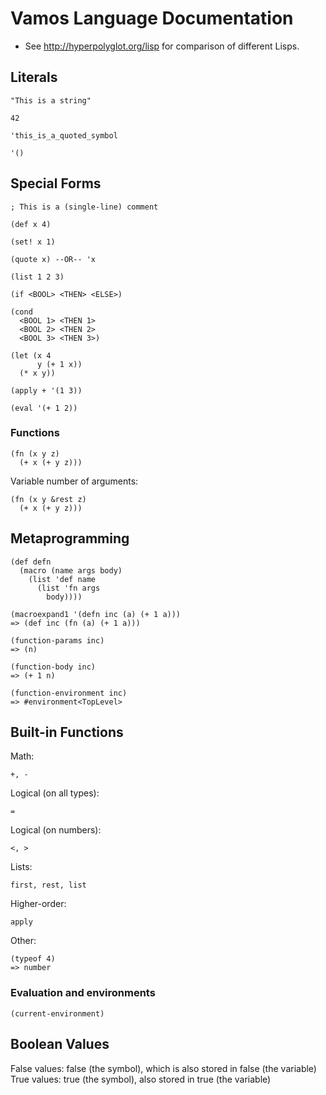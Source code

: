 # Vamos Language Documentation

* See http://hyperpolyglot.org/lisp for comparison of different Lisps.

## Literals

    "This is a string"

    42
    
    'this_is_a_quoted_symbol

    '()

## Special Forms

    ; This is a (single-line) comment

    (def x 4)

    (set! x 1)

    (quote x) --OR-- 'x

    (list 1 2 3)

    (if <BOOL> <THEN> <ELSE>)

    (cond
      <BOOL 1> <THEN 1>
      <BOOL 2> <THEN 2>
      <BOOL 3> <THEN 3>)

    (let (x 4
          y (+ 1 x))
      (* x y))

    (apply + '(1 3))

    (eval '(+ 1 2))

### Functions

    (fn (x y z)
      (+ x (+ y z)))

Variable number of arguments:

    (fn (x y &rest z)
      (+ x (+ y z)))

## Metaprogramming

    (def defn
      (macro (name args body)
        (list 'def name
          (list 'fn args
            body))))

    (macroexpand1 '(defn inc (a) (+ 1 a)))
    => (def inc (fn (a) (+ 1 a)))

    (function-params inc)
    => (n)

    (function-body inc)
    => (+ 1 n)

    (function-environment inc)
    => #environment<TopLevel>

## Built-in Functions

Math:

    +, -

Logical (on all types):

    =

Logical (on numbers):

    <, >

Lists:

    first, rest, list

Higher-order:

    apply

Other:

    (typeof 4)
    => number

### Evaluation and environments

    (current-environment)

## Boolean Values

False values: false (the symbol), which is also stored in false (the variable)
True values: true (the symbol), also stored in true (the variable)
